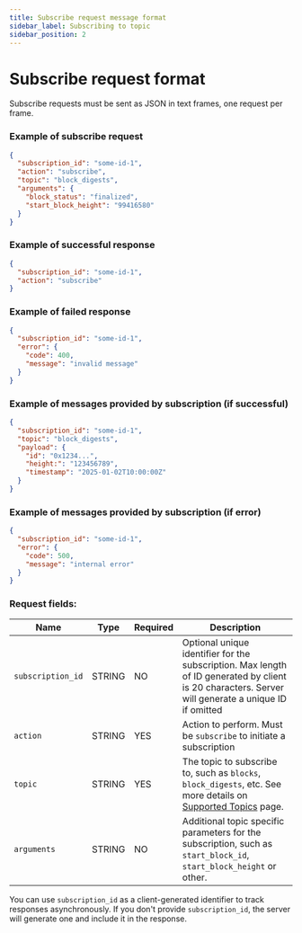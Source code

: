 ```yaml
---
title: Subscribe request message format
sidebar_label: Subscribing to topic
sidebar_position: 2
---
```


# Subscribe request format

Subscribe requests must be sent as JSON in text frames, one request per frame.


### Example of subscribe request

```json
{
  "subscription_id": "some-id-1",
  "action": "subscribe",
  "topic": "block_digests",
  "arguments": {
    "block_status": "finalized",
    "start_block_height": "99416580"
  }
}
```

### Example of successful response

```json
{
  "subscription_id": "some-id-1",
  "action": "subscribe"
}
```

### Example of failed response

```json
{
  "subscription_id": "some-id-1",
  "error": {
    "code": 400,
    "message": "invalid message"
  }
}
```

### Example of messages provided by subscription (if successful)

```json
{
  "subscription_id": "some-id-1",
  "topic": "block_digests",
  "payload": {
    "id": "0x1234...",
    "height:": "123456789",
    "timestamp": "2025-01-02T10:00:00Z"
  }
}
```

### Example of messages provided by subscription (if error)

```json
{
  "subscription_id": "some-id-1",
  "error": {
    "code": 500,
    "message": "internal error"
  }
}
```

### Request fields:

| Name              | Type   | Required | Description                                                                                                                                         |
| ----------------- | ------ | -------- | --------------------------------------------------------------------------------------------------------------------------------------------------- |
| `subscription_id` | STRING | NO       | Optional unique identifier for the subscription. Max length of ID generated by client is 20 characters. Server will generate a unique ID if omitted |
| `action`          | STRING | YES      | Action to perform. Must be `subscribe` to initiate a subscription                                                                                   |
| `topic`           | STRING | YES      | The topic to subscribe to, such as `blocks`, `block_digests`, etc. See more details on [Supported Topics](supported-topics/index.md) page.          |
| `arguments`       | STRING | NO       | Additional topic specific parameters for the subscription, such as `start_block_id`, `start_block_height` or other.                                 |

You can use `subscription_id` as a client-generated identifier to track responses asynchronously.
If you don't provide `subscription_id`, the server will generate one and include it in the response.
